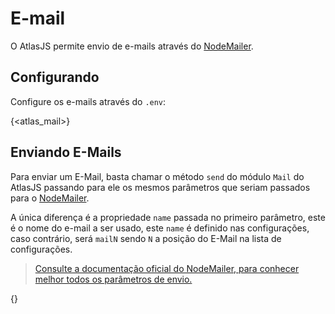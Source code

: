 # E-mail

O AtlasJS permite envio de e-mails através do [NodeMailer](https://nodemailer.com/about/).

## Configurando

Configure os e-mails através do `.env`:

{<atlas_mail>}

## Enviando E-Mails

Para enviar um E-Mail, basta chamar o método `send` do módulo `Mail` do AtlasJS passando para ele os mesmos parâmetros que seriam passados para o [NodeMailer](https://nodemailer.com/about/). 

A única diferença é a propriedade `name` passada no primeiro parâmetro, este é o nome do e-mail a ser usado, este `name` é definido nas configurações, caso contrário, será `mailN` sendo `N` a posição do E-Mail na lista de configurações.

> [Consulte a documentação oficial do NodeMailer, para conhecer melhor todos os parâmetros de envio.](https://nodemailer.com/usage/)

{<send>}